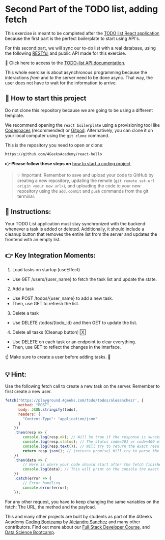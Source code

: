 <!-- hide -->

# Second Part of the TODO list, adding fetch

<!-- endhide -->

This exercise is meant to be completed after the [TODO list React application](https://4geeks.com/interactive-coding-tutorial/todo-list) because the first part is the perfect boilerplate to start using API's.

For this second part, we will sync our to-do list with a real database, using the following [RESTful](https://4geeks.com/lesson/understanding-rest-apis) and public API made for this exercise.

🔗 Click here to access to the [TODO-list API documentation](https://playground.4geeks.com/todo/docs).

This whole exercise is about asynchronous programming because the interactions *from* and *to* the server need to be done async. That way, the user does not have to wait for the information to arrive.

<onlyfor saas="false" withBanner="false">
      
## 🌱 How to start this project

Do not clone this repository because we are going to be using a different template.

We recommend opening the `react boilerplate` using a provisioning tool like [Codespaces](https://4geeks.com/lesson/what-is-github-codespaces) (recommended) or [Gitpod](https://4geeks.com/lesson/how-to-use-gitpod). Alternatively, you can clone it on your local computer using the `git clone` command.

This is the repository you need to open or clone:

```text
https://github.com/4GeeksAcademy/react-hello
```

**👉 Please follow these steps on** [how to start a coding project](https://4geeks.com/lesson/how-to-start-a-project).

> 💡 Important: Remember to save and upload your code to GitHub by creating a new repository, updating the remote (`git remote set-url origin <your new url>`), and uploading the code to your new repository using the `add`, `commit` and `push` commands from the git terminal.

</onlyfor>

## 📝 Instructions:
Your TODO List application must stay synchronized with the backend whenever a task is added or deleted. Additionally, it should include a cleanup button that removes the entire list from the server and updates the frontend with an empty list.

## 👉 Key Integration Moments:

1. Load tasks on startup (useEffect)
- Use GET /users/{user_name} to fetch the task list and update the state.

2. Add a task
- Use POST /todos/{user_name} to add a new task.
- Then, use GET to refresh the list.

3. Delete a task
- Use DELETE /todos/{todo_id} and then GET to update the list.

4. Delete all tasks (Cleanup button) 🅇
- Use DELETE on each task or an endpoint to clear everything.
- Then, use GET to reflect the changes in the interface.

☝️ Make sure to create a user before adding tasks. 🚀

## 💡 Hint:

Use the following fetch call to create a new task on the server. Remember to first create a new user. 

```js
fetch('https://playground.4geeks.com/todo/todos/alesanchezr', {
      method: "POST",
      body: JSON.stringify(todo),
      headers: {
        "Content-Type": "application/json"
      }
    })
    .then(resp => {
        console.log(resp.ok); // Will be true if the response is successful
        console.log(resp.status); // The status code=201 or code=400 etc.
        console.log(resp.text()); // Will try to return the exact result as a string
        return resp.json(); // (returns promise) Will try to parse the result as JSON and return a promise that you can .then for results
    })
    .then(data => {
        // Here is where your code should start after the fetch finishes
        console.log(data); // This will print on the console the exact object received from the server
    })
    .catch(error => {
        // Error handling
        console.error(error);
    });
```

For any other request, you have to keep changing the same variables on the fetch: The URL, the method and the payload.

This and many other projects are built by students as part of the 4Geeks Academy [Coding Bootcamp](https://4geeksacademy.com/us/coding-bootcamp) by [Alejandro Sanchez](https://twitter.com/alesanchezr) and many other contributors. Find out more about our [Full Stack Developer Course](https://4geeksacademy.com/us/coding-bootcamps/part-time-full-stack-developer), and [Data Science Bootcamp](https://4geeksacademy.com/us/coding-bootcamps/datascience-machine-learning).
